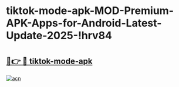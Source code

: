 # tiktok-mode-apk-MOD-Premium-APK-Apps-for-Android-Latest-Update-2025-!hrv84

# <h2><a href="https://kxoubw.esa.edu.pl?title=tiktok-mode-apk&ref=hrv84">🔗👉 🔴 tiktok-mode-apk</a></h2>

[![acn](https://github.com/user-attachments/assets/0f9c940e-d8b0-45ae-aac7-cd30a18b3e1c)](https://kxoubw.esa.edu.pl?title=tiktok-mode-apk&ref=hrv84)

